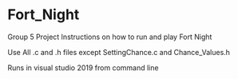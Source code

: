 # Fort_Night
Group 5 Project
Instructions on how to run and play Fort Night

Use All .c and .h files except SettingChance.c and Chance_Values.h

Runs in visual studio 2019 from command line

